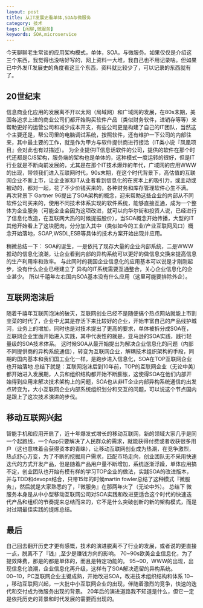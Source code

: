 ```yaml
---
layout: post
title: 从IT发展史看单体,SOA与微服务
category: 技术
tags: [闲聊,微服务]
keywords: SOA,microservice
---
```


今天聊聊老生常谈的应用架构模式，单体，SOA，与微服务。如果仅仅是介绍这三个东西，我觉得也没啥好写的，网上资料一大堆，我自己也不用记录啥。但如果已中外发IT发展史的角度看这三个东西，资料就比较少了，可以记录的东西就有了。

## 20世纪末

信息商业化应用的发展离不开以太网（局域网）和广域网的发展，在80s末期，美国各追求上进的商业公司们都开始购买软件产品（类似财务软件，进销存等等）来帮助更好的运营公司和减少成本开支，有些公司更是构建了自己的IT团队，当然这个主要还是，帮公司里的电脑调试系统，按照软件，还有维护一下公司的内部往来，其中最主要的工作，就是作为甲方与软件提供商进行接洽（IT类小说『凤凰项目』会对此也有过描述）。
为企业提供IT信息话软件的公司，提供的软件在那个时代还都是C/S架构，服务端的架构也是单体的，这种模式一度运转的很好，但是IT行业就是不断向前发展的，尤其是在那个IT技术爆炸的年代，广域网的应用WWW的出现，带领我们进入互联网时代，90s末期，在这个时代背景下，高估值的互联网企业不断上市，让企业家和IT从业者看到信息化的在资本上的吸引力，或主动或被动的，都对一起，花了不少价钱买来的，各种财务和库存管理软件心生不满。
再次背景下 Gartner 96提出了SOA架构的概念，迎来帮助这些企业的内部从不同软件公司买来的，使用不同技术体系实现的软件系统，能够直接互通，成为一个整体为企业服务（可能企业会因为这项改进，就可以向华尔街和投资人说，已经进行了信息化改造，在互联网大热的时候提振股价），当SOA概念开始传播，大型的IT其他开始看上了这块肥肉，分分加入其中（类似如今的工业/产业互联网风口）概念开始落地，SOAP,WSDL,ESB等具体的技术方案开始出现并应用。

稍微总结一下：
SOA的诞生，一是依托了现存大量的企业内部系统，二是WWW推动的信息化浪潮，让企业看到内部的异构系统可以更好的做信息交换来提高信息的生产利用率和效率。
与此同时的我国企业信息化的应用基本可以说是才刚刚起步，没有什么企业已经建立了 异构的IT系统需要互通整合，关心企业信息化的企业甚少。
所以千禧年左右国内SOA基本没有什么应用（这里可能要排除外企）。

## 互联网泡沫后
随着千禧年互联网泡沫的破灭，互联网创业已经不是随便搞个热点网站就能上市割韭菜的时代了，企业中尤其是存活下来比较好的企业，开始丰富自己的产品线护城河，业务上的增加，同时也是对技术提出了更高的要求，单体被拆分成SOA在，互联网企业里面开始进入实践，其中代表性的就是，亚马逊的SOA实践，践行轻量级的SOA技术体系。
这时候SOA从最开始提出为解决企业信息化的问题（内部不同提供商的异构系统通信），转变为互联网企业，解耦技术组织架构的手段，同期的国内基本和我们国工业化一样，是跑步进入信息化，SOA在TOP互联网企业也开始落地
总结下就是：互联网泡沫后到10年前，TOP的互联网企业（无论中美）都开始进入发展期，人员和组织结构都开始不断膨胀，这使得SOA在他们内部开始得到应用来解决技术架构上的问题，SOA也从非IT企业内部异构系统通信的出发点转变为，大小互联网企业内部系统组织划分和交互的问题，可以说这个节点国内是跟上了这次技术演进的步伐。

## 移动互联网兴起
智能手机和应用开启了，近十年爆发式增长的移动互联网，新的领域大家几乎是同一个起跑线，一个App只要解决了人民群众的需求，就能获得付费或者收获很多用户（这也意味着会获得资本的青睐），让移动互联网创业成为热潮，在竞争激烈，热点舒心万变，为了不断的挖掘用户需求，匹配市场走向，创业团队无不采用快速迭代的方式开发产品，但是随着产品用户量不断增加，系统逐渐浮躁，单体应用搞不定，创业团队也开始有模有样的学习TOP企业的做法，实践SOA的改进版本，并与TDD和devops结合，只带15年的时候martin fowler总结了这种模式『微服务』，然后就是大家熟悉的了，『微服务』在那两年火了（无论中外）。
总结下
微服务本身是从中小型移动互联网公司对SOA实践和改进更适合这个时代的快速迭代产品和组织的节奏提来总结而来的，它不是什么突破创新的新的架构模式，而是对过期最佳实践的提炼总结。

## 最后
自己回去翻开历史才更有感慨，技术的演进脱离不了行业的发展，或者说的更直接一点，脱离不了『钱』,至少是赚钱方向的影响。
70~90s欧美企业信息化，为了提效降费，那是的都是单体的，而且是特定功能的。
95~00，WWW的出现，出现信息化浪潮，企业信息化再升级，这样有了SOA解决遗留的异构系统。
00~10，PC互联网企业主键成熟，开始改进SOA，改进技术组织结构和体系
10~ ，移动互联网兴起，一大批中小互联网企业的出现，伴随着激烈的竞争，快速的迭代和交付成为微服务出现的背景。
20年后的演进道路我不知道是什么，但它一定是依托历史的背景和时代发展的需要而出现的。
